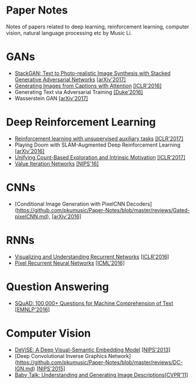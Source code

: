 # Paper Notes
Notes of papers related to deep learning, reinforcement learning, computer vision, natural language processing etc by Music Li.

# GANs
* [StackGAN: Text to Photo-realistic Image Synthesis with Stacked Generative Adversarial Networks](https://github.com/pkumusic/Paper-Reviews/blob/master/reviews/StackGAN.md) [[arXiv'2017]](https://arxiv.org/abs/1612.03242)
* [Generating Images from Captions with Attention](https://github.com/pkumusic/Paper-Reviews/blob/master/reviews/AlignDRAW.md) [[ICLR'2016]](https://arxiv.org/abs/1511.02793)
* Generating Text via Adversarial Training [[Duke'2016]](http://people.duke.edu/~yz196/pdf/textgan.pdf)
* Wasserstein GAN [[arXiv'2017]](https://arxiv.org/abs/1701.07875)

# Deep Reinforcement Learning
* [Reinforcement learning with unsupervised auxiliary tasks](https://github.com/pkumusic/Paper-Reviews/blob/master/reviews/DRL-Aux.md) [[ICLR'2017]](https://deepmind.com/blog/reinforcement-learning-unsupervised-auxiliary-tasks/)
* Playing Doom with SLAM-Augmented Deep Reinforcement Learning [[arXiv'2016]](https://arxiv.org/abs/1612.00380)
* [Unifying Count-Based Exploration and Intrinsic Motivation](https://github.com/pkumusic/Paper-Notes/blob/master/reviews/CountBased.md) [[ICLR'2017]](https://arxiv.org/abs/1606.01868)
* [Value Iteration Networks]() [[NIPS'16]](https://arxiv.org/abs/1602.02867)

# CNNs
* [Conditional Image Generation with PixelCNN Decoders] (https://github.com/pkumusic/Paper-Notes/blob/master/reviews/Gated-pixelCNN.md), [[arXiv'2016]](https://arxiv.org/abs/1606.05328)

# RNNs
* [Visualizing and Understanding Recurrent Networks](https://github.com/pkumusic/Paper-Reviews/blob/master/reviews/VisRNN.md) [[ICLR'2016]](https://arxiv.org/abs/1506.02078)
* [Pixel Recurrent Neural Networks](https://github.com/pkumusic/Paper-Notes/blob/master/reviews/pixelRNN.md) [[ICML'2016]](https://arxiv.org/abs/1601.06759)

# Question Answering
* [SQuAD: 100,000+ Questions for Machine Comprehension of Text](https://github.com/pkumusic/Paper-Notes/blob/master/reviews/Squad.md) [[EMNLP'2016]](https://arxiv.org/abs/1606.05250)

# Computer Vision
* [DeViSE: A Deep Visual-Semantic Embedding Model](https://github.com/pkumusic/Paper-Notes/blob/master/reviews/DeViSE.md) [[NIPS'2013]](https://papers.nips.cc/paper/5204-devise-a-deep-visual-semantic-embedding-model)
* [Deep Convolutional Inverse Graphics Network] (https://github.com/pkumusic/Paper-Notes/blob/master/reviews/DC-IGN.md) [[NIPS'2015]](https://arxiv.org/abs/1503.03167)
* [Baby Talk: Understanding and Generating Image Descriptions](https://github.com/pkumusic/Paper-Notes/blob/master/reviews/Babytalk.md)[[CVPR'11]](http://www.tamaraberg.com/papers/generation_cvpr11.pdf)